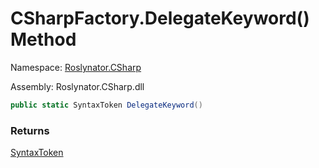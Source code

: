 # CSharpFactory\.DelegateKeyword\(\) Method

Namespace: [Roslynator.CSharp](../../README.md)

Assembly: Roslynator\.CSharp\.dll

```csharp
public static SyntaxToken DelegateKeyword()
```

### Returns

[SyntaxToken](https://docs.microsoft.com/en-us/dotnet/api/microsoft.codeanalysis.syntaxtoken)

